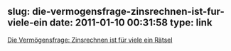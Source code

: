 slug: die-vermogensfrage-zinsrechnen-ist-fur-viele-ein
date: 2011-01-10 00:31:58
type: link
---

[Die Vermögensfrage: Zinsrechnen ist für viele ein Rätsel](http://www.faz.net/s/RubD0AD9A6D94EE4658B9DDDAEB8EE726B0/Doc~E64284CF2481E41DFBB87F2A539977DD7~ATpl~Ecommon~Sspezial.html)

